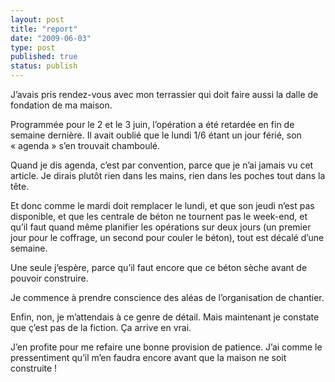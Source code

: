 ```yaml
---
layout: post
title: "report"
date: "2009-06-03"
type: post
published: true
status: publish
---
```


J’avais pris rendez-vous avec mon terrassier qui doit faire aussi la dalle de fondation de ma maison.

Programmée pour le 2 et le 3 juin, l’opération a été retardée en fin de semaine dernière. Il avait oublié que le lundi 1/6 étant un jour férié, son « agenda » s’en trouvait chamboulé.

Quand je dis agenda, c’est par convention, parce que je n’ai jamais vu cet article. Je dirais plutôt rien dans les mains, rien dans les poches tout dans la tête.

Et donc comme le mardi doit remplacer le lundi, et que son jeudi n’est pas disponible, et que les centrale de béton ne tournent pas le week-end, et qu’il faut quand même planifier les opérations sur deux jours (un premier jour pour le coffrage, un second pour couler le béton), tout est décalé d’une semaine.

Une seule j’espère, parce qu’il faut encore que ce béton sèche avant de pouvoir construire.

Je commence à prendre conscience des aléas de l’organisation de chantier.

Enfin, non, je m’attendais à ce genre de détail. Mais maintenant je constate que ç’est pas de la fiction. Ça arrive en vrai.

J’en profite pour me refaire une bonne provision de patience. J’ai comme le pressentiment qu’il m’en faudra encore avant que la maison ne soit construite !
